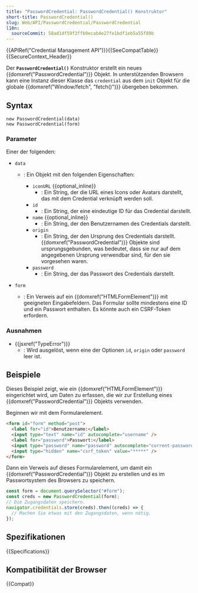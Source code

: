 ```yaml
---
title: "PasswordCredential: PasswordCredential() Konstruktor"
short-title: PasswordCredential()
slug: Web/API/PasswordCredential/PasswordCredential
l10n:
  sourceCommit: 58ad1df59f2ffb9ecab4e27fe1bdf1eb5a55f89b
---
```


{{APIRef("Credential Management API")}}{{SeeCompatTable}}{{SecureContext_Header}}

Der **`PasswordCredential()`** Konstruktor erstellt ein neues {{domxref("PasswordCredential")}} Objekt. In unterstützenden Browsern kann eine Instanz dieser Klasse das `credential` aus dem `init` Objekt für die globale {{domxref("Window/fetch", "fetch()")}} übergeben bekommen.

## Syntax

```js-nolint
new PasswordCredential(data)
new PasswordCredential(form)
```

### Parameter

Einer der folgenden:

- `data`

  - : Ein Objekt mit den folgenden Eigenschaften:

    - `iconURL` {{optional_inline}}
      - : Ein String, der die URL eines Icons oder Avatars darstellt, das mit dem Credential verknüpft werden soll.
    - `id`
      - : Ein String, der eine eindeutige ID für das Credential darstellt.
    - `name` {{optional_inline}}
      - : Ein String, der den Benutzernamen des Credentials darstellt.
    - `origin`
      - : Ein String, der den Ursprung des Credentials darstellt. {{domxref("PasswordCredential")}} Objekte sind ursprungsgebunden, was bedeutet, dass sie nur auf dem angegebenen Ursprung verwendbar sind, für den sie vorgesehen waren.
    - `password`
      - : Ein String, der das Passwort des Credentials darstellt.

- `form`
  - : Ein Verweis auf ein {{domxref("HTMLFormElement")}} mit geeigneten Eingabefeldern. Das Formular sollte mindestens eine ID und ein Passwort enthalten. Es könnte auch ein CSRF-Token erfordern.

### Ausnahmen

- {{jsxref("TypeError")}}
  - : Wird ausgelöst, wenn eine der Optionen `id`, `origin` oder `password` leer ist.

## Beispiele

Dieses Beispiel zeigt, wie ein {{domxref("HTMLFormElement")}} eingerichtet wird, um Daten zu erfassen, die wir zur Erstellung eines {{domxref("PasswordCredential")}} Objekts verwenden.

Beginnen wir mit dem Formularelement.

```html
<form id="form" method="post">
  <label for="id">Benutzername:</label>
  <input type="text" name="id" autocomplete="username" />
  <label for="password">Passwort:</label>
  <input type="password" name="password" autocomplete="current-password" />
  <input type="hidden" name="csrf_token" value="*****" />
</form>
```

Dann ein Verweis auf dieses Formularelement, um damit ein {{domxref("PasswordCredential")}} Objekt zu erstellen und es im Passwortsystem des Browsers zu speichern.

```js
const form = document.querySelector("#form");
const creds = new PasswordCredential(form);
// Die Zugangsdaten speichern.
navigator.credentials.store(creds).then((creds) => {
  // Machen Sie etwas mit den Zugangsdaten, wenn nötig.
});
```

## Spezifikationen

{{Specifications}}

## Kompatibilität der Browser

{{Compat}}
